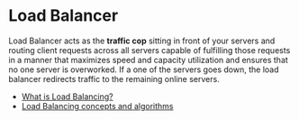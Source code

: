 # Load Balancer

Load Balancer acts as the **traffic cop** sitting in front of your servers and routing client requests across all servers capable of fulfilling those requests in a manner that maximizes speed and capacity utilization and ensures that no one server is overworked. If a one of the servers goes down, the load balancer redirects traffic to the remaining online servers.

- [What is Load Balancing?](https://www.nginx.com/resources/glossary/load-balancing/)
- [Load Balancing concepts and algorithms](https://www.cloudflare.com/en-gb/learning/performance/what-is-load-balancing/)
